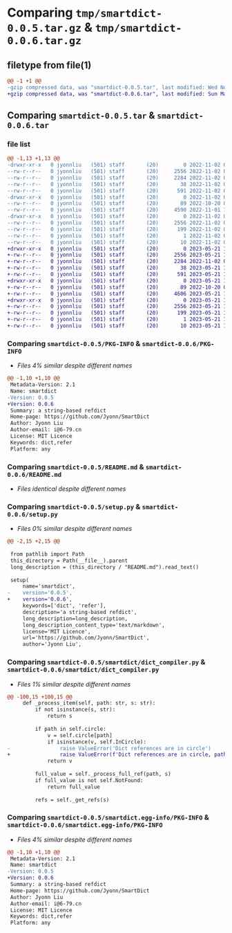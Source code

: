# Comparing `tmp/smartdict-0.0.5.tar.gz` & `tmp/smartdict-0.0.6.tar.gz`

## filetype from file(1)

```diff
@@ -1 +1 @@
-gzip compressed data, was "smartdict-0.0.5.tar", last modified: Wed Nov  2 06:21:02 2022, max compression
+gzip compressed data, was "smartdict-0.0.6.tar", last modified: Sun May 21 15:01:21 2023, max compression
```

## Comparing `smartdict-0.0.5.tar` & `smartdict-0.0.6.tar`

### file list

```diff
@@ -1,13 +1,13 @@
-drwxr-xr-x   0 jyonnliu   (501) staff       (20)        0 2022-11-02 06:21:02.120410 smartdict-0.0.5/
--rw-r--r--   0 jyonnliu   (501) staff       (20)     2556 2022-11-02 06:21:02.120318 smartdict-0.0.5/PKG-INFO
--rw-r--r--   0 jyonnliu   (501) staff       (20)     2284 2022-11-02 06:20:42.000000 smartdict-0.0.5/README.md
--rw-r--r--   0 jyonnliu   (501) staff       (20)       38 2022-11-02 06:21:02.120438 smartdict-0.0.5/setup.cfg
--rw-r--r--   0 jyonnliu   (501) staff       (20)      591 2022-11-02 06:20:54.000000 smartdict-0.0.5/setup.py
-drwxr-xr-x   0 jyonnliu   (501) staff       (20)        0 2022-11-02 06:21:02.119615 smartdict-0.0.5/smartdict/
--rw-r--r--   0 jyonnliu   (501) staff       (20)       89 2022-10-20 00:56:59.000000 smartdict-0.0.5/smartdict/__init__.py
--rw-r--r--   0 jyonnliu   (501) staff       (20)     4590 2022-11-01 12:33:12.000000 smartdict-0.0.5/smartdict/dict_compiler.py
-drwxr-xr-x   0 jyonnliu   (501) staff       (20)        0 2022-11-02 06:21:02.120177 smartdict-0.0.5/smartdict.egg-info/
--rw-r--r--   0 jyonnliu   (501) staff       (20)     2556 2022-11-02 06:21:02.000000 smartdict-0.0.5/smartdict.egg-info/PKG-INFO
--rw-r--r--   0 jyonnliu   (501) staff       (20)      199 2022-11-02 06:21:02.000000 smartdict-0.0.5/smartdict.egg-info/SOURCES.txt
--rw-r--r--   0 jyonnliu   (501) staff       (20)        1 2022-11-02 06:21:02.000000 smartdict-0.0.5/smartdict.egg-info/dependency_links.txt
--rw-r--r--   0 jyonnliu   (501) staff       (20)       10 2022-11-02 06:21:02.000000 smartdict-0.0.5/smartdict.egg-info/top_level.txt
+drwxr-xr-x   0 jyonnliu   (501) staff       (20)        0 2023-05-21 15:01:21.966395 smartdict-0.0.6/
+-rw-r--r--   0 jyonnliu   (501) staff       (20)     2556 2023-05-21 15:01:21.966298 smartdict-0.0.6/PKG-INFO
+-rw-r--r--   0 jyonnliu   (501) staff       (20)     2284 2022-11-02 06:20:42.000000 smartdict-0.0.6/README.md
+-rw-r--r--   0 jyonnliu   (501) staff       (20)       38 2023-05-21 15:01:21.966423 smartdict-0.0.6/setup.cfg
+-rw-r--r--   0 jyonnliu   (501) staff       (20)      591 2023-05-21 15:01:08.000000 smartdict-0.0.6/setup.py
+drwxr-xr-x   0 jyonnliu   (501) staff       (20)        0 2023-05-21 15:01:21.965734 smartdict-0.0.6/smartdict/
+-rw-r--r--   0 jyonnliu   (501) staff       (20)       89 2022-10-20 00:56:59.000000 smartdict-0.0.6/smartdict/__init__.py
+-rw-r--r--   0 jyonnliu   (501) staff       (20)     4606 2023-05-21 15:01:03.000000 smartdict-0.0.6/smartdict/dict_compiler.py
+drwxr-xr-x   0 jyonnliu   (501) staff       (20)        0 2023-05-21 15:01:21.966148 smartdict-0.0.6/smartdict.egg-info/
+-rw-r--r--   0 jyonnliu   (501) staff       (20)     2556 2023-05-21 15:01:21.000000 smartdict-0.0.6/smartdict.egg-info/PKG-INFO
+-rw-r--r--   0 jyonnliu   (501) staff       (20)      199 2023-05-21 15:01:21.000000 smartdict-0.0.6/smartdict.egg-info/SOURCES.txt
+-rw-r--r--   0 jyonnliu   (501) staff       (20)        1 2023-05-21 15:01:21.000000 smartdict-0.0.6/smartdict.egg-info/dependency_links.txt
+-rw-r--r--   0 jyonnliu   (501) staff       (20)       10 2023-05-21 15:01:21.000000 smartdict-0.0.6/smartdict.egg-info/top_level.txt
```

### Comparing `smartdict-0.0.5/PKG-INFO` & `smartdict-0.0.6/PKG-INFO`

 * *Files 4% similar despite different names*

```diff
@@ -1,10 +1,10 @@
 Metadata-Version: 2.1
 Name: smartdict
-Version: 0.0.5
+Version: 0.0.6
 Summary: a string-based refdict
 Home-page: https://github.com/Jyonn/SmartDict
 Author: Jyonn Liu
 Author-email: i@6-79.cn
 License: MIT Licence
 Keywords: dict,refer
 Platform: any
```

### Comparing `smartdict-0.0.5/README.md` & `smartdict-0.0.6/README.md`

 * *Files identical despite different names*

### Comparing `smartdict-0.0.5/setup.py` & `smartdict-0.0.6/setup.py`

 * *Files 0% similar despite different names*

```diff
@@ -2,15 +2,15 @@
 
 from pathlib import Path
 this_directory = Path(__file__).parent
 long_description = (this_directory / "README.md").read_text()
 
 setup(
     name='smartdict',
-    version='0.0.5',
+    version='0.0.6',
     keywords=['dict', 'refer'],
     description='a string-based refdict',
     long_description=long_description,
     long_description_content_type='text/markdown',
     license='MIT Licence',
     url='https://github.com/Jyonn/SmartDict',
     author='Jyonn Liu',
```

### Comparing `smartdict-0.0.5/smartdict/dict_compiler.py` & `smartdict-0.0.6/smartdict/dict_compiler.py`

 * *Files 1% similar despite different names*

```diff
@@ -100,15 +100,15 @@
     def _process_item(self, path: str, s: str):
         if not isinstance(s, str):
             return s
 
         if path in self.circle:
             v = self.circle[path]
             if isinstance(v, self.InCircle):
-                raise ValueError('Dict references are in circle')
+                raise ValueError(f'Dict references are in circle, path = {path}')
             return v
 
         full_value = self._process_full_ref(path, s)
         if full_value is not self.NotFound:
             return full_value
 
         refs = self._get_refs(s)
```

### Comparing `smartdict-0.0.5/smartdict.egg-info/PKG-INFO` & `smartdict-0.0.6/smartdict.egg-info/PKG-INFO`

 * *Files 4% similar despite different names*

```diff
@@ -1,10 +1,10 @@
 Metadata-Version: 2.1
 Name: smartdict
-Version: 0.0.5
+Version: 0.0.6
 Summary: a string-based refdict
 Home-page: https://github.com/Jyonn/SmartDict
 Author: Jyonn Liu
 Author-email: i@6-79.cn
 License: MIT Licence
 Keywords: dict,refer
 Platform: any
```

